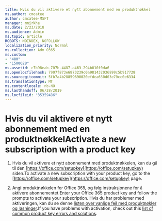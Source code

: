 ```yaml
---
title: Hvis du vil aktivere et nytt abonnement med en produktnøkkel
ms.author: cmcatee
author: cmcatee-MSFT
manager: mnirkhe
ms.date: 2/23/2018
ms.audience: Admin
ms.topic: article
ROBOTS: NOINDEX, NOFOLLOW
localization_priority: Normal
ms.collection: Adm_O365
ms.custom:
- "480"
- "1500028"
ms.assetid: c7b98eab-707b-4487-a463-294b010f0da6
ms.openlocfilehash: 7907f873e6873239c0a981432036899c5b917728
ms.sourcegitcommit: 5fb7a4b28859690020efdea630d03e70cc0e6334
ms.translationtype: MT
ms.contentlocale: nb-NO
ms.lasthandoff: 06/28/2019
ms.locfileid: "35359486"
---
```

# <a name="activate-a-new-subscription-with-a-product-key"></a><span data-ttu-id="16328-102">Hvis du vil aktivere et nytt abonnement med en produktnøkkel</span><span class="sxs-lookup"><span data-stu-id="16328-102">Activate a new subscription with a product key</span></span>

1. <span data-ttu-id="16328-103">Hvis du vil aktivere et nytt abonnement med produktnøkkelen, kan du gå til den [https://office.com/setupkey](https://office.com/setupkey) siden.</span><span class="sxs-lookup"><span data-stu-id="16328-103">To activate a new subscription with your product key, go to the [https://office.com/setupkey](https://office.com/setupkey) page.</span></span> 
    
2. <span data-ttu-id="16328-104">Angi produktnøkkelen for Office 365, og følg instruksjonene for å aktivere abonnementet.</span><span class="sxs-lookup"><span data-stu-id="16328-104">Enter your Office 365 product key and follow the prompts to activate your subscription.</span></span> <span data-ttu-id="16328-105">Hvis du har problemer med aktiveringen, kan du se denne [listen over vanlige feil med produktnøkler og løsninger](https://support.office.com/article/88d337ab-e7b1-43eb-a25e-7d6204e91099).</span><span class="sxs-lookup"><span data-stu-id="16328-105">If you have problems with activation, check out this [list of common product key errors and solutions](https://support.office.com/article/88d337ab-e7b1-43eb-a25e-7d6204e91099).</span></span>
    

